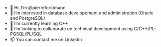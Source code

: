- 👋 Hi, I’m @pierreforstmann
- 👀 I’m interested in database developement and administration (Oracle and PostgreSQL)
- 🌱 I’m currently learning C++ 
- 💞️ I’m looking to collaborate on technical development using C/C++/PL-PGSQL/PL/SQL
- 📫 You can contact me on Linkedin 

<!---
pierreforstmann/pierreforstmann is a ✨ special ✨ repository because its `README.md` (this file) appears on your GitHub profile.
You can click the Preview link to take a look at your changes.
--->
